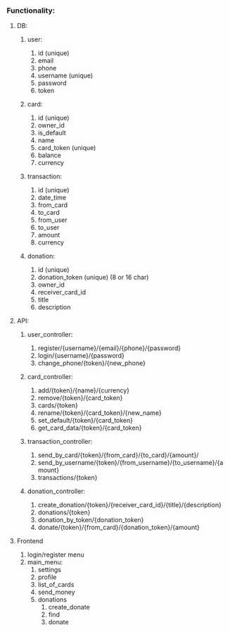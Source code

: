 ### Functionality:

1. DB:
	1. user:
		1. id (unique)
		2. email
		3. phone
		4. username (unique)
		5. password
		6. token
		
	2. card:
		1. id (unique)
		2. owner_id
		3. is_default
		4. name
		5. card_token (unique)
		6. balance
		7. currency
		
		
	3. transaction:
		1. id (unique)
		2. date_time
		3. from_card
		4. to_card
		5. from_user
		6. to_user
		7. amount
		8. currency
		
	4. donation: 
		1. id (unique)
		2. donation_token (unique) (8 or 16 char)
		3. owner_id
		4. receiver_card_id
		5. title
		6. description

2. API:
	1. user_controller:
		1. register/{username}/{email}/{phone}/{password}
		2. login/{username}/{password}
		3. change_phone/{token}/{new_phone}
		
	2. card_controller:
		1. add/{token}/{name}/{currency}
		2. remove/{token}/{card_token}
		3. cards/{token}
		4. rename/{token}/{card_token}/{new_name}
		5. set_default/{token}/{card_token}
		6. get_card_data/{token}/{card_token}
		
	3. transaction_controller:
		1. send_by_card/{token}/{from_card}/{to_card}/{amount}/
		2. send_by_username/{token}/{from_username}/{to_username}/{amount}
		3. transactions/{token}
		
	4. donation_controller:
		1. create_donation/{token}/{receiver_card_id}/{title}/{description}
		2. donations/{token}
		3. donation_by_token/{donation_token}
		4. donate/{token}/{from_card}/{donation_token}/{amount}
		
3. Frontend
	1. login/register menu
	2. main_menu:
		1. settings
		2. profile
		3. list_of_cards
		4. send_money
		5. donations
			1. create_donate
			2. find
			2. donate
		
		
		
		
		
		
		